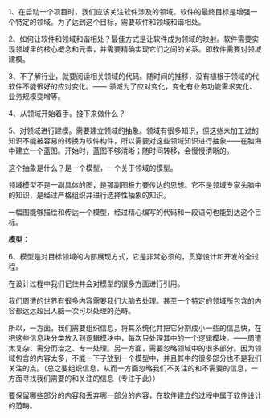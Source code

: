 1、在启动一个项目时，我们应该关注软件涉及的领域。软件的最终目标是增强一个特定的领域。为了达到这个目标，需要软件和领域和谐相处。

2、如何让软件和领域和谐相处？最佳方式是让软件成为领域的映射。软件需要实现领域里的核心概念和元素，并需要精确实现它们之间的关系。即软件需要对领域建模。

3、不了解行业，就要阅读相关领域的代码。随时间的推移，没有植根于领域的代软件不能很好的应对变化。—— 领域为了应对变化，变化有业务功能需求变化、业务规模变增等。

4、从领域开始着手。接下来做什么？

5、对领域进行建模。需要建立领域的抽象。领域有很多知识，但这些未加工过的知识不能被容易的转换为软件构件，所以需要对这些领域知识进行抽象——在脑海中建立一个蓝图。开始时，蓝图不够清晰；随时间转移，会慢慢清晰的。

这个抽象是什么？是一个模型，一个关于领域的模型。

领域模型不是一副具体的图，是那副图极力要传达的思想。它不是领域专家头脑中的知识，是经过严格组织并进行选择性抽象的知识。

一幅图能够描绘和传达一个模型，经过精心编写的代码和一段语句也能到达这个目标。

**模型：**

6、模型是对目标领域的内部展现方式，它是非常必须的，贯穿设计和开发的全过程。

在设计过程中我们记住并会对模型的很多方面进行引用。

我们周遭的世界有很多内容需要我们大脑去处理。甚至一个特定的领域所包含的内容都远远超出人脑一次可以处理的范畴。

所以，一方面，我们需要组织信息，将其系统化并把它分割成小一些的信息快，在把这些信息块分类放入到逻辑模块中，每次只处理其中的一个逻辑模块。——周遭太复杂、需分而治之、专一处理。另一方面，需要忽略领域中的很多部分。因为领域包含的内容太多，不能一下子放到一个模型中，并且其中的很多部分也不是我们关注的点。（总之要组织信息，从而一方面忽略我们不关注的和不需要的信息，一方面寻找我们需要的和关注的信息（专注于此））

要保留哪些部分的内容和丢弃哪一部分的内容，在软件建立的过程中属于软件设计的范畴。

